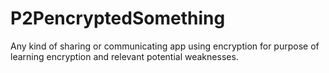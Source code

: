 # P2PencryptedSomething
Any kind of sharing or communicating app using encryption for purpose of learning encryption and relevant potential weaknesses.
